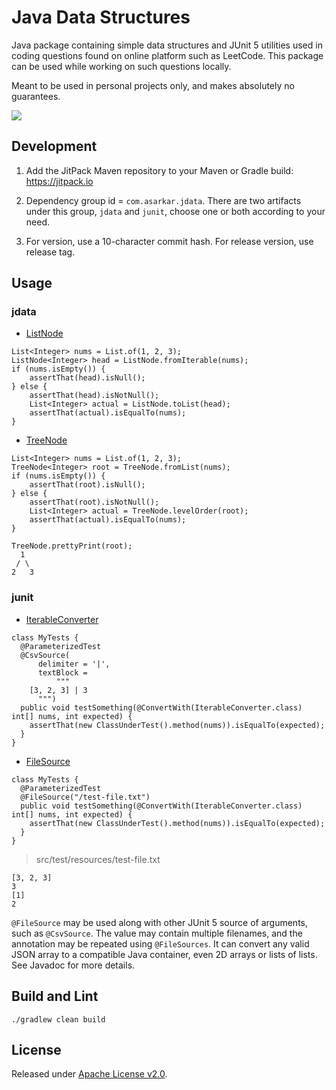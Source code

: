 # Java Data Structures
Java package containing simple data structures and JUnit 5 utilities used in coding questions 
found on online platform such as LeetCode. This package can be used while working on such
questions locally.

Meant to be used in personal projects only, and makes absolutely no guarantees.

[![](https://github.com/asarkar/jdata/workflows/CI/badge.svg)](https://github.com/asarkar/jdata/actions)

## Development

1. Add the JitPack Maven repository to your Maven or Gradle build:
   https://jitpack.io

2. Dependency group id = `com.asarkar.jdata`. There are two artifacts under this group, 
   `jdata` and `junit`, choose one or both according to your need.

3. For version, use a 10-character commit hash. For release version, use release tag.

## Usage

### jdata

* [ListNode](jdata/src/main/java/com/asarkar/data/ListNode.java)

```
List<Integer> nums = List.of(1, 2, 3);
ListNode<Integer> head = ListNode.fromIterable(nums);
if (nums.isEmpty()) {
    assertThat(head).isNull();
} else {
    assertThat(head).isNotNull();
    List<Integer> actual = ListNode.toList(head);
    assertThat(actual).isEqualTo(nums);
}
```
* [TreeNode](jdata/src/main/java/com/asarkar/data/TreeNode.java)

```
List<Integer> nums = List.of(1, 2, 3);
TreeNode<Integer> root = TreeNode.fromList(nums);
if (nums.isEmpty()) {
    assertThat(root).isNull();
} else {
    assertThat(root).isNotNull();
    List<Integer> actual = TreeNode.levelOrder(root);
    assertThat(actual).isEqualTo(nums);
}

TreeNode.prettyPrint(root);
  1
 / \
2   3
```

### junit

* [IterableConverter](junit/src/main/java/com/asarkar/junit/IterableConverter.java)

```
class MyTests {
  @ParameterizedTest
  @CsvSource(
      delimiter = '|',
      textBlock =
          """
    [3, 2, 3] | 3
      """)
  public void testSomething(@ConvertWith(IterableConverter.class) int[] nums, int expected) {
    assertThat(new ClassUnderTest().method(nums)).isEqualTo(expected);
  }
}
```

* [FileSource](junit/src/main/java/com/asarkar/junit/FileSource.java)

```
class MyTests {
  @ParameterizedTest
  @FileSource("/test-file.txt")
  public void testSomething(@ConvertWith(IterableConverter.class) int[] nums, int expected) {
    assertThat(new ClassUnderTest().method(nums)).isEqualTo(expected);
  }
}
```

> src/test/resources/test-file.txt

```
[3, 2, 3]
3
[1]
2
```

`@FileSource` may be used along with other JUnit 5 source of arguments, such as `@CsvSource`.
The value may contain multiple filenames, and the annotation may be repeated using `@FileSources`.
It can convert any valid JSON array to a compatible Java container, even 2D arrays or lists of lists.
See Javadoc for more details.

## Build and Lint
```
./gradlew clean build
```

## License

Released under [Apache License v2.0](LICENSE).
